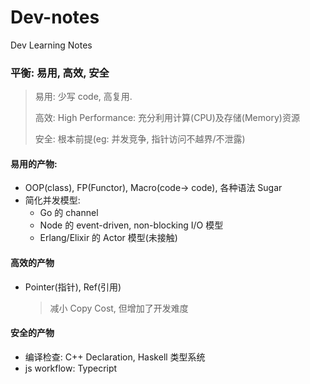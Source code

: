 # Dev-notes

Dev Learning Notes

### 平衡: 易用, 高效, 安全

> 易用: 少写 code, 高复用.
>
> 高效: High Performance: 充分利用计算(CPU)及存储(Memory)资源
>
> 安全: 根本前提(eg: 并发竞争, 指针访问不越界/不泄露)

#### 易用的产物:

* OOP(class), FP(Functor), Macro(code-> code), 各种语法 Sugar
* 简化并发模型:
  * Go 的 channel
  * Node 的 event-driven, non-blocking I/O 模型
  * Erlang/Elixir 的 Actor 模型(未接触)

#### 高效的产物

* Pointer(指针), Ref(引用)
  > 减小 Copy Cost, 但增加了开发难度

#### 安全的产物

* 编译检查: C++ Declaration, Haskell 类型系统
* js workflow: Typecript
